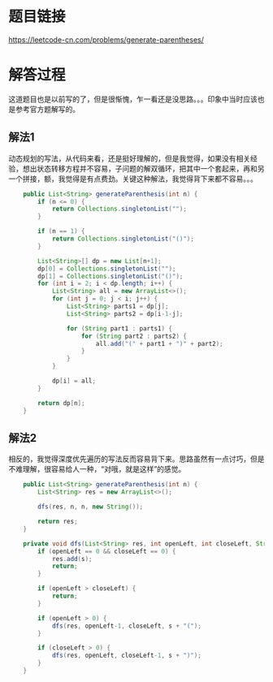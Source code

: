 # 题目链接
https://leetcode-cn.com/problems/generate-parentheses/

# 解答过程
这道题目也是以前写的了，但是很惭愧，乍一看还是没思路。。。印象中当时应该也是参考官方题解写的。

## 解法1
动态规划的写法，从代码来看，还是挺好理解的，但是我觉得，如果没有相关经验，想出状态转移方程并不容易，子问题的解双循环，把其中一个套起来，再和另一个拼接，额，我觉得是有点费劲。关键这种解法，我觉得背下来都不容易。。。

```java
	public List<String> generateParenthesis(int n) {
		if (n <= 0) {
			return Collections.singletonList("");
		}

		if (n == 1) {
			return Collections.singletonList("()");
		}

		List<String>[] dp = new List[n+1];
		dp[0] = Collections.singletonList("");
		dp[1] = Collections.singletonList("()");
		for (int i = 2; i < dp.length; i++) {
			List<String> all = new ArrayList<>();
			for (int j = 0; j < i; j++) {
				List<String> parts1 = dp[j];
				List<String> parts2 = dp[i-1-j];

				for (String part1 : parts1) {
					for (String part2 : parts2) {
						all.add("(" + part1 + ")" + part2);
					}
				}
			}

			dp[i] = all;
		}

		return dp[n];
	}
```

## 解法2
相反的，我觉得深度优先遍历的写法反而容易背下来。思路虽然有一点讨巧，但是不难理解，很容易给人一种，“对哦，就是这样”的感觉。

```java
	public List<String> generateParenthesis(int n) {
		List<String> res = new ArrayList<>();

		dfs(res, n, n, new String());

		return res;
	}

	private void dfs(List<String> res, int openLeft, int closeLeft, String s) {
		if (openLeft == 0 && closeLeft == 0) {
			res.add(s);
			return;
		}

		if (openLeft > closeLeft) {
			return;
		}

		if (openLeft > 0) {
			dfs(res, openLeft-1, closeLeft, s + "(");
		}

		if (closeLeft > 0) {
			dfs(res, openLeft, closeLeft-1, s + ")");
		}
	}
```
